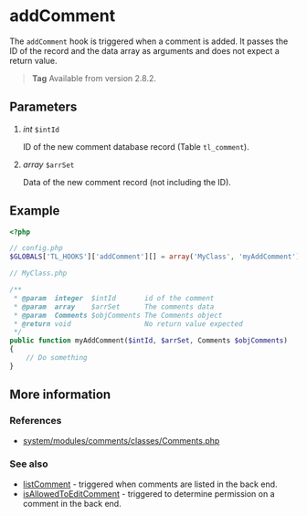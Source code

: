 # addComment

The `addComment` hook is triggered when a comment is added. It passes the ID of
the record and the data array as arguments and does not expect a return value.

> **Tag** Available from version 2.8.2.


## Parameters

1. *int* `$intId`

    ID of the new comment database record (Table `tl_comment`).

2. *array* `$arrSet`

    Data of the new comment record (not including the ID).


## Example

```php
<?php

// config.php
$GLOBALS['TL_HOOKS']['addComment'][] = array('MyClass', 'myAddComment');

// MyClass.php

/**
 * @param  integer  $intId       id of the comment
 * @param  array    $arrSet      The comments data
 * @param  Comments $objComments The Comments object
 * @return void                  No return value expected
 */
public function myAddComment($intId, $arrSet, Comments $objComments)
{
    // Do something
}
```


## More information


### References

- [system/modules/comments/classes/Comments.php](https://github.com/contao/core/blob/3.5.0/system/modules/comments/classes/Comments.php#L367-L374)


### See also

- [listComment](listComments.md) - triggered when comments are listed in the back end.
- [isAllowedToEditComment](isAllowedToEditComment.md) - triggered to determine permission on a comment in the back end.
